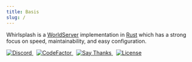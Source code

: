 ```yaml
---
title: Basis
slug: /
---
```


Whirlsplash is a
[WorldServer](http://dev.worlds.net/private/GammaDocs/WorldServer.html)
implementation in [Rust](https://www.rust-lang.org/) which has a strong focus on speed,
maintainability, and easy configuration.

<a href="https://discord.com/invite/8hn6padWF6" title="Discord">
<img src="https://img.shields.io/discord/821938182274154506" alt="Discord" />
</a>&nbsp;
<a href="https://www.codefactor.io/repository/github/whirlsplash/whirl">
<img src="https://www.codefactor.io/repository/github/whirlsplash/whirl/badge" alt="CodeFactor" />
</a>&nbsp;
<a href="https://saythanks.io/to/fuwnzy@gmail.com">
<img src="https://img.shields.io/badge/Say%20Thanks-!-1EAEDB.svg" alt="Say Thanks" />
</a>&nbsp;
<a href="https://github.com/Whirlsplash/whirl/blob/master/LICENSE" title="License">
<img src="https://img.shields.io/github/license/Whirlsplash/whirl" alt="License" />
</a>
